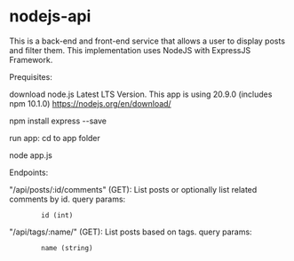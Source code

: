 # nodejs-api

This is a back-end and front-end service that allows a user to display posts and filter them. This implementation uses NodeJS with ExpressJS Framework.

Prequisites:

download node.js Latest LTS Version. This app is using 20.9.0 (includes npm 10.1.0) https://nodejs.org/en/download/

npm install express --save

run app: cd to app folder

node app.js

Endpoints:

"/api/posts/:id/comments" (GET): List posts or optionally list related comments by id. query params:

            id (int)

"/api/tags/:name/" (GET): List posts based on tags. query params:

            name (string)
